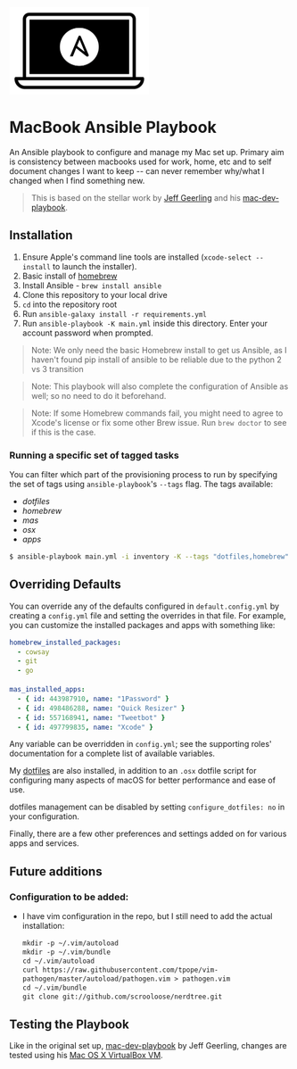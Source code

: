 <img src="https://raw.githubusercontent.com/geerlingguy/mac-dev-playbook/master/files/Mac-Dev-Playbook-Logo.png" width="250" height="156" alt="Mac Dev Playbook Logo" />

# MacBook Ansible Playbook

An Ansible playbook to configure and manage my Mac set up. Primary aim is consistency between macbooks used for work, home, etc and to self document changes I want to keep -- can never remember why/what I changed when I find something new.

> This is based on the stellar work by [Jeff Geerling](https://github.com/geerlingguy) and his [mac-dev-playbook](https://github.com/geerlingguy/mac-dev-playbook).

## Installation

1. Ensure Apple's command line tools are installed (`xcode-select --install` to launch the installer).
1. Basic install of [homebrew](https://brew.sh/)
1. Install Ansible - `brew install ansible`
1. Clone this repository to your local drive
1. `cd` into the repository root
1. Run `ansible-galaxy install -r requirements.yml`
1. Run `ansible-playbook -K main.yml` inside this directory. Enter your account password when prompted.

> Note: We only need the basic Homebrew install to get us Ansible, as I haven't found pip install of ansible to be reliable due to the python 2 vs 3 transition

> Note: This playbook will also complete the configuration of Ansible as well; so no need to do it beforehand.

> Note: If some Homebrew commands fail, you might need to agree to Xcode's license or fix some other Brew issue. Run `brew doctor` to see if this is the case.

### Running a specific set of tagged tasks

You can filter which part of the provisioning process to run by specifying the set of tags using `ansible-playbook`'s `--tags` flag. The tags available:

- _dotfiles_
- _homebrew_
- _mas_
- _osx_
- _apps_

```sh
$ ansible-playbook main.yml -i inventory -K --tags "dotfiles,homebrew"
```

## Overriding Defaults

You can override any of the defaults configured in `default.config.yml` by creating a `config.yml` file and setting the overrides in that file. For example, you can customize the installed packages and apps with something like:

```yaml
homebrew_installed_packages:
  - cowsay
  - git
  - go

mas_installed_apps:
  - { id: 443987910, name: "1Password" }
  - { id: 498486288, name: "Quick Resizer" }
  - { id: 557168941, name: "Tweetbot" }
  - { id: 497799835, name: "Xcode" }
```

Any variable can be overridden in `config.yml`; see the supporting roles' documentation for a complete list of available variables.

My [dotfiles](https://github.com/tgallacher/dotfiles) are also installed, in addition to an `.osx` dotfile script for configuring many aspects of macOS for better performance and ease of use.

dotfiles management can be disabled by setting `configure_dotfiles: no` in your configuration.

Finally, there are a few other preferences and settings added on for various apps and services.

## Future additions

### Configuration to be added:

- I have vim configuration in the repo, but I still need to add the actual installation:
  ```
  mkdir -p ~/.vim/autoload
  mkdir -p ~/.vim/bundle
  cd ~/.vim/autoload
  curl https://raw.githubusercontent.com/tpope/vim-pathogen/master/autoload/pathogen.vim > pathogen.vim
  cd ~/.vim/bundle
  git clone git://github.com/scrooloose/nerdtree.git
  ```

## Testing the Playbook

Like in the original set up, [mac-dev-playbook](https://github.com/geerlingguy/mac-dev-playbook) by Jeff Geerling, changes are tested using his [Mac OS X VirtualBox VM](https://github.com/geerlingguy/mac-osx-virtualbox-vm).
